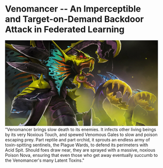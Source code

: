 # Venomancer -- An Imperceptible and Target-on-Demand Backdoor Attack in Federated Learning
![image](images/readme/venomancer.jpg)
"Venomancer brings slow death to its enemies. It infects other living beings by its very Noxious Touch, and spewed Venomous Gales to slow and poison escaping prey. Part reptile and part orchid, it sprouts an endless army of toxin-spitting sentinels, the Plague Wards, to defend its perimeters with Acid Spit. Should foes draw near, they are sprayed with a massive, noxious Poison Nova, ensuring that even those who get away eventually succumb to the Venomancer's many Latent Toxins."
